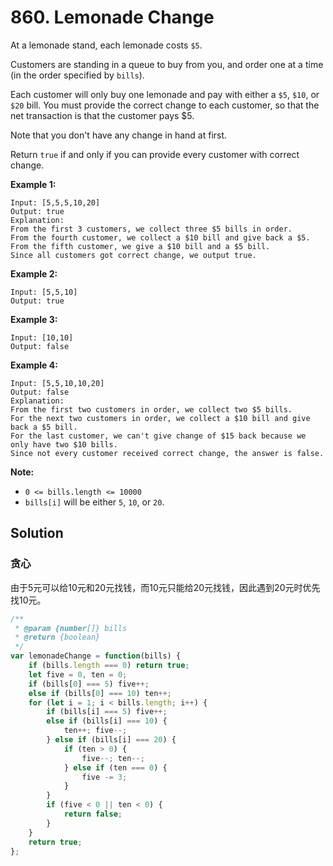 # 860. Lemonade Change

At a lemonade stand, each lemonade costs `$5`. 

Customers are standing in a queue to buy from you, and order one at a time (in the order specified by `bills`).

Each customer will only buy one lemonade and pay with either a `$5`, `$10`, or `$20` bill. You must provide the correct change to each customer, so that the net transaction is that the customer pays $5.

Note that you don't have any change in hand at first.

Return `true` if and only if you can provide every customer with correct change.

 

**Example 1:**

```
Input: [5,5,5,10,20]
Output: true
Explanation: 
From the first 3 customers, we collect three $5 bills in order.
From the fourth customer, we collect a $10 bill and give back a $5.
From the fifth customer, we give a $10 bill and a $5 bill.
Since all customers got correct change, we output true.
```

**Example 2:**

```
Input: [5,5,10]
Output: true
```

**Example 3:**

```
Input: [10,10]
Output: false
```

**Example 4:**

```
Input: [5,5,10,10,20]
Output: false
Explanation: 
From the first two customers in order, we collect two $5 bills.
For the next two customers in order, we collect a $10 bill and give back a $5 bill.
For the last customer, we can't give change of $15 back because we only have two $10 bills.
Since not every customer received correct change, the answer is false.
```

 

**Note:**

- `0 <= bills.length <= 10000`
- `bills[i]` will be either `5`, `10`, or `20`.

## Solution

### 贪心

由于5元可以给10元和20元找钱，而10元只能给20元找钱，因此遇到20元时优先找10元。

```js
/**
 * @param {number[]} bills
 * @return {boolean}
 */
var lemonadeChange = function(bills) {
    if (bills.length === 0) return true;
    let five = 0, ten = 0;
    if (bills[0] === 5) five++;
    else if (bills[0] === 10) ten++;
    for (let i = 1; i < bills.length; i++) {
        if (bills[i] === 5) five++;
        else if (bills[i] === 10) {
            ten++; five--;
        } else if (bills[i] === 20) {
            if (ten > 0) {
                five--; ten--;
            } else if (ten === 0) {
                five -= 3;
            }
        }
        if (five < 0 || ten < 0) {
            return false;
        }
    }
    return true;
};
```


